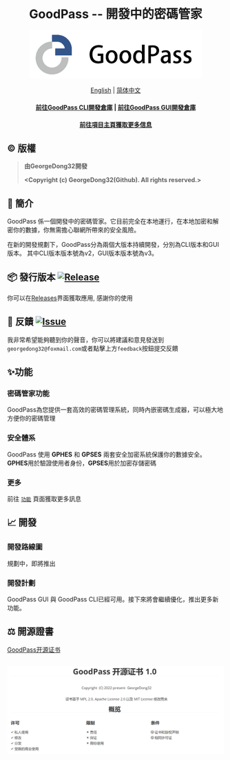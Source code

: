 <h1 align="center">
    GoodPass -- 開發中的密碼管家</h1>
<p align=center>
    <picture>
      <source media="(prefers-color-scheme: dark)" srcset="../../Resource/Title Photo/GoodPass3.0_Title_white.png" width=400>
      <source media="(prefers-color-scheme: light)" srcset="../../Resource/Title Photo/GoodPass3.0_Title.png" width=400>
      <img alt="GoodPass" src="../../Resource/Title Photo/GoodPass3.0_Title.png" width=400>
    </picture>
</p>
  <p align="center">
    <a href="../../README.md">English</a>
    |
    <a href="./README_scn.md">简体中文</a>
  </p>
<h4 align="center">
    <a href="https://github.com/GeorgeDong32/GoodPass-CLI">前往GoodPass CLI開發倉庫</a>
    |
    <a href="https://github.com/GeorgeDong32/GoodPass-GUI">前往GoodPass GUI開發倉庫</a>
</h4>
<h4 align="center">
  <a href="https://georgedong32.github.io/GoodPass">前往項目主頁獲取更多信息</a>
</h4>



## ©️ 版權

> **由GeorgeDong32開發**
>
> **<Copyright (c) GeorgeDong32(Github). All rights reserved.>**<br>
## 🎤 簡介
GoodPass 係一個開發中的密碼管家。它目前完全在本地運行，在本地加密和解密你的數據，你無需擔心聯網所帶來的安全風險。

在新的開發規劃下，GoodPass分為兩個大版本持續開發，分別為CLI版本和GUI版本。 其中CLI版本版本號為v2，GUI版本版本號為v3。

## 📦 發行版本  [<img src="https://img.shields.io/badge/GoodPass-Release-34558b" alt="Release">](https://github.com/GeorgeDong32/GoodPass/releases)

你可以在[Releases](https://github.com/GeorgeDong32/GoodPass/releases)界面獲取應用, 感謝你的使用

## 💬 反饋  [<img src="https://img.shields.io/badge/GoodPass-Feedback-939597" alt="Issue">](https://github.com/GeorgeDong32/GoodPass/issues)
我非常希望能夠聽到你的聲音，你可以將建議和意見發送到`georgedong32@foxmail.com`或者點擊上方`feedback`按鈕提交反饋

## ✨功能

### 密碼管家功能

GoodPass為您提供一套高效的密碼管理系統，同時內嵌密碼生成器，可以極大地方便你的密碼管理

### 安全體系

GoodPass 使用 **GPHES** 和 **GPSES** 兩套安全加密系統保護你的數據安全。**GPHES**用於驗證使用者身份，**GPSES**用於加密存儲密碼

### 更多

前往 [`功能`](https://georgedong32.github.io/GoodPass/features) 頁面獲取更多訊息

## 📈 開發

### 開發路線圖

規劃中，即將推出

### 開發計劃

GoodPass GUI 與 GoodPass CLI已經可用。接下來將會繼續優化，推出更多新功能。

## :balance_scale: 開源證書

[GoodPass开源证书](../License/LICENSE_ZH.md)

<h2 align=center>
    <img src="../../Resource/LicenseOverview/GPOL_overview_CN.png">
</h2>
